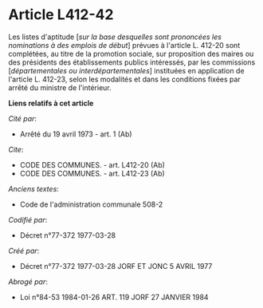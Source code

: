 # Article L412-42

Les listes d'aptitude [*sur la base desquelles sont prononcées les nominations à des emplois de début*] prévues à l'article
L. 412-20 sont complétées, au titre de la promotion sociale, sur proposition des maires ou des présidents des établissements
publics intéressés, par les commissions [*départementales ou interdépartementales*] instituées en application de l'article L.
412-23, selon les modalités et dans les conditions fixées par arrêté du ministre de l'intérieur.

**Liens relatifs à cet article**

_Cité par_:

  - Arrêté du 19 avril 1973 - art. 1 (Ab)

_Cite_:

  - CODE DES COMMUNES. - art. L412-20 (Ab)
  - CODE DES COMMUNES. - art. L412-23 (Ab)

_Anciens textes_:

  - Code de l'administration communale 508-2

_Codifié par_:

  - Décret n°77-372 1977-03-28

_Créé par_:

  - Décret n°77-372 1977-03-28 JORF ET JONC 5 AVRIL 1977

_Abrogé par_:

  - Loi n°84-53 1984-01-26 ART. 119 JORF 27 JANVIER 1984
